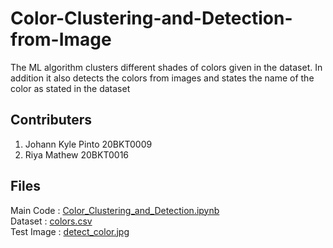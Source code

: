# Color-Clustering-and-Detection-from-Image
The ML algorithm clusters different shades of colors given in the dataset. In addition it also detects the colors from images and states the name of the color as stated in the dataset

## Contributers
1. Johann Kyle Pinto 20BKT0009
2. Riya Mathew 20BKT0016

## Files
Main Code : [Color_Clustering_and_Detection.ipynb](Color_Clustering_and_Detection.ipynb)
<br>Dataset : [colors.csv](colors.csv)
<br>Test Image : [detect_color.jpg](detect_color.jpg)
